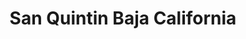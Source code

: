 ---
title: San Quintin Baja California
url: /san-quintin-baja-california/
latitude: 30.925
longitude: -116.128
---